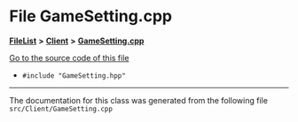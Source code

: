 

# File GameSetting.cpp



[**FileList**](files.md) **>** [**Client**](dir_133b3cdd880ca9e91a51b18f00995eeb.md) **>** [**GameSetting.cpp**](GameSetting_8cpp.md)

[Go to the source code of this file](GameSetting_8cpp_source.md)



* `#include "GameSetting.hpp"`


































































------------------------------
The documentation for this class was generated from the following file `src/Client/GameSetting.cpp`

